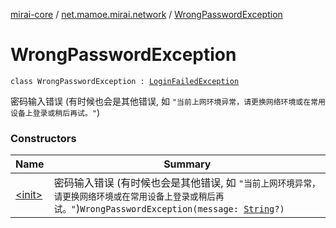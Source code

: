 [mirai-core](../../index.md) / [net.mamoe.mirai.network](../index.md) / [WrongPasswordException](./index.md)

# WrongPasswordException

`class WrongPasswordException : `[`LoginFailedException`](../-login-failed-exception/index.md)

密码输入错误 (有时候也会是其他错误, 如 `"当前上网环境异常，请更换网络环境或在常用设备上登录或稍后再试。"`)

### Constructors

| Name | Summary |
|---|---|
| [&lt;init&gt;](-init-.md) | 密码输入错误 (有时候也会是其他错误, 如 `"当前上网环境异常，请更换网络环境或在常用设备上登录或稍后再试。"`)`WrongPasswordException(message: `[`String`](https://kotlinlang.org/api/latest/jvm/stdlib/kotlin/-string/index.html)`?)` |
